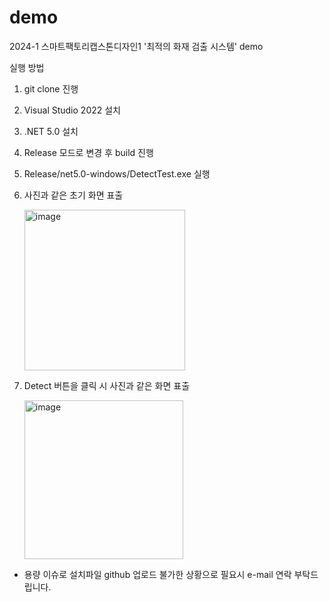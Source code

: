 # demo

2024-1 스마트팩토리캡스톤디자인1 '최적의 화재 검출 시스템' demo

실행 방법
1) git clone 진행
2) Visual Studio 2022 설치
3) .NET 5.0 설치
4) Release 모드로 변경 후 build 진행
5) Release/net5.0-windows/DetectTest.exe 실행
6) 사진과 같은 초기 화면 표출
   
   <img width="257" alt="image" src="https://github.com/Stellajiwon/demo/assets/124238270/dbaa674f-1cc0-4ae8-856b-ab4dd777d1f4">
   
8) Detect 버튼을 클릭 시 사진과 같은 화면 표출
   
   <img width="254" alt="image" src="https://github.com/Stellajiwon/demo/assets/124238270/3224f48b-9f72-49f6-a759-307d213b5a42">
   

* 용량 이슈로 설치파일 github 업로드 불가한 상황으로 필요시 e-mail 연락 부탁드립니다.
